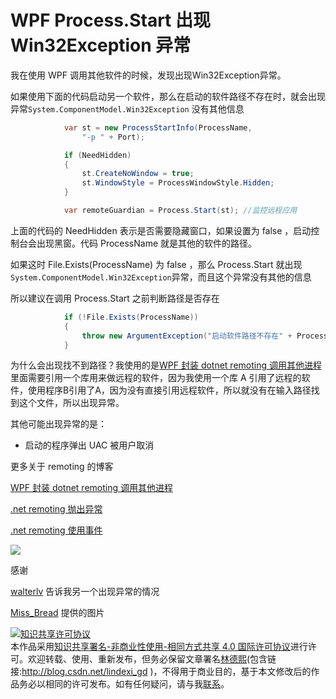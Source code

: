 # WPF Process.Start 出现 Win32Exception 异常

我在使用 WPF 调用其他软件的时候，发现出现Win32Exception异常。

<!--more-->
<!-- CreateTime:2020/3/5 9:26:16 -->

<!-- csdn -->
<div id="toc"></div>

如果使用下面的代码启动另一个软件，那么在启动的软件路径不存在时，就会出现异常`System.ComponentModel.Win32Exception` 没有其他信息

```csharp
	        var st = new ProcessStartInfo(ProcessName,
                "-p " + Port);

            if (NeedHidden)
            {
                st.CreateNoWindow = true;
                st.WindowStyle = ProcessWindowStyle.Hidden;
            }

            var remoteGuardian = Process.Start(st); //监控远程应用
```

上面的代码的 NeedHidden 表示是否需要隐藏窗口，如果设置为 false ，启动控制台会出现黑窗。代码 ProcessName 就是其他的软件的路径。

如果这时 File.Exists(ProcessName) 为 false ，那么 Process.Start 就出现`System.ComponentModel.Win32Exception`异常，而且这个异常没有其他的信息

所以建议在调用 Process.Start 之前判断路径是否存在

```csharp
	        if (!File.Exists(ProcessName))
            {
                throw new ArgumentException("启动软件路径不存在" + ProcessName);
            }
```

为什么会出现找不到路径？我使用的是[WPF 封装 dotnet remoting 调用其他进程](https://blog.lindexi.com/post/WPF-%E5%B0%81%E8%A3%85-dotnet-remoting-%E8%B0%83%E7%94%A8%E5%85%B6%E4%BB%96%E8%BF%9B%E7%A8%8B.html )里面需要引用一个库用来做远程的软件，因为我使用一个库 A 引用了远程的软件，使用程序B引用了A，因为没有直接引用远程软件，所以就没有在输入路径找到这个文件，所以出现异常。

其他可能出现异常的是：

 - 启动的程序弹出 UAC 被用户取消

更多关于 remoting 的博客

[WPF 封装 dotnet remoting 调用其他进程](https://blog.lindexi.com/post/WPF-%E5%B0%81%E8%A3%85-dotnet-remoting-%E8%B0%83%E7%94%A8%E5%85%B6%E4%BB%96%E8%BF%9B%E7%A8%8B.html )

[.net remoting 抛出异常](https://lindexi.gitee.io/post/.net-remoting-%E6%8A%9B%E5%87%BA%E5%BC%82%E5%B8%B8.html )

[.net remoting 使用事件](https://lindexi.gitee.io/post/.net-remoting-%E4%BD%BF%E7%94%A8%E4%BA%8B%E4%BB%B6.html )

![](https://i.loli.net/2018/04/08/5aca001656bdd.jpg)

感谢

[walterlv](https://walterlv.github.io/) 告诉我另一个出现异常的情况

[Miss_Bread](https://blog.csdn.net/miss_bread ) 提供的图片

<a rel="license" href="http://creativecommons.org/licenses/by-nc-sa/4.0/"><img alt="知识共享许可协议" style="border-width:0" src="https://licensebuttons.net/l/by-nc-sa/4.0/88x31.png" /></a><br />本作品采用<a rel="license" href="http://creativecommons.org/licenses/by-nc-sa/4.0/">知识共享署名-非商业性使用-相同方式共享 4.0 国际许可协议</a>进行许可。欢迎转载、使用、重新发布，但务必保留文章署名[林德熙](http://blog.csdn.net/lindexi_gd)(包含链接:http://blog.csdn.net/lindexi_gd )，不得用于商业目的，基于本文修改后的作品务必以相同的许可发布。如有任何疑问，请与我[联系](mailto:lindexi_gd@163.com)。
